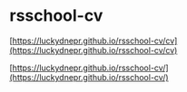 # rsschool-cv

[https://luckydnepr.github.io/rsschool-cv/cv](https://luckydnepr.github.io/rsschool-cv/cv)  

[https://luckydnepr.github.io/rsschool-cv/](https://luckydnepr.github.io/rsschool-cv/)
